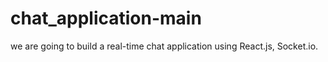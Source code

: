 # chat_application-main
we are going to build a real-time chat application using React.js, Socket.io.
